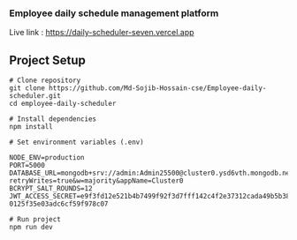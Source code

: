 ### Employee daily schedule management platform

Live link : https://daily-scheduler-seven.vercel.app

## Project Setup

```
# Clone repository
git clone https://github.com/Md-Sojib-Hossain-cse/Employee-daily-scheduler.git
cd employee-daily-scheduler

# Install dependencies
npm install

# Set environment variables (.env)

NODE_ENV=production
PORT=5000
DATABASE_URL=mongodb+srv://admin:Admin25500@cluster0.ysd6vth.mongodb.net/daily_scheduler?retryWrites=true&w=majority&appName=Cluster0
BCRYPT_SALT_ROUNDS=12
JWT_ACCESS_SECRET=e9f3fd12e521b4b7499f92f3d7fff142c4f2e37312cada49b5b3826a35edc8eb79c5c2a0dcf1e82c869203a29362aae1188e571
0125f35e03adc6cf59f978c07

# Run project
npm run dev

```
